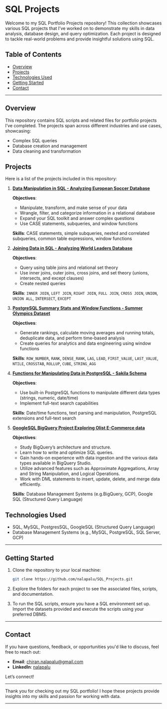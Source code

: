 # SQL Projects

Welcome to my SQL Portfolio Projects repository! This collection showcases various SQL projects that I’ve worked on to demonstrate my skills in data analysis, database design, and query optimization. Each project is designed to tackle real-world problems and provide insightful solutions using SQL.

## Table of Contents

- [Overview](#overview)
- [Projects](#projects)
- [Technologies Used](#technologies-used)
- [Getting Started](#getting-started)
- [Contact](#contact)

---

## Overview

This repository contains SQL scripts and related files for portfolio projects I’ve completed. The projects span across different industries and use cases, showcasing:
- Complex SQL queries
- Database creation and management
- Data cleaning and transformation

## Projects

Here is a list of the projects included in this repository:

1. [**Data Manipulation in SQL - Analyzing European Soccer Database**](https://github.com/nalapalu/SQL_Projects/tree/main/Data%20Manipulation%20in%20SQL%20-%20Analysing%20Football%20database)
 
   **Objectives**:
   - Manipulate, transform, and make sense of your data
   - Wrangle, filter, and categorize information in a relational database
   - Expand your SQL toolkit and answer complex questions
   - Use CASE statements, subqueries, and window functions
   
   **Skills**: CASE statements, simple subqueries, nested and correlated subqueries, common table expressions, window functions

2. [**Joining Data in SQL - Analyzing World Leaders Database**](https://github.com/nalapalu/SQL_Projects/tree/main/Joining%20data%20in%20SQL%20-%20Analysing%20World%20Leaders%20Database)

   **Objectives**:
   - Query using table joins and relational set theory
   - Use inner joins, outer joins, cross joins, and set theory (unions, intersects, and except clauses)
   - Create nested queries

   **Skills**: `INNER JOIN`, `LEFT JOIN`, `RIGHT JOIN`, `FULL JOIN`, `CROSS JOIN`, `UNION`, `UNION ALL`, `INTERSECT`, `EXCEPT`

3. [**PostgreSQL Summary Stats and Window Functions - Summer Olympics Dataset**](https://github.com/nalapalu/SQL_Projects/tree/main/PostgreSQL%20Summary%20Stats%20and%20Window%20Functions%20-%20Summer%20Olyumpics%20dataset)

   **Objectives**:
   - Generate rankings, calculate moving averages and running totals, deduplicate data, and perform time-based analysis
   - Create queries for analytics and data engineering using window functions

   **Skills**: `ROW_NUMBER`, `RANK`, `DENSE_RANK`, `LAG`, `LEAD`, `FIRST_VALUE`, `LAST_VALUE`, `NTILE`, `CROSSTAB`, `ROLLUP`, `CUBE`, `STRING_AGG`

4. [**Functions for Manipulating Data in PostgreSQL - Sakila Schema**](https://github.com/nalapalu/SQL_Projects/tree/main/Functions%20for%20Manipulating%20Data%20in%20PostgreSQL%20-Sakila%20Schema)

   **Objectives**:
   - Use built-in PostgreSQL functions to manipulate different data types (strings, numeric, date/time)
   - Implement full-text search capabilities

   **Skills**: Date/time functions, text parsing and manipulation, PostgreSQL extensions and full-text search

5. [**GoogleSQL BigQuery Project Exploring Olist E-Commerce data**](https://github.com/nalapalu/SQL_Projects/tree/main/GoogleSQL-BigQuery-Project-Exploring-Olist-E-Commerce-data)

   **Objectives**:

   - Study BigQuery’s architecture and structure.
   - Learn how to write and optimize SQL queries.
   - Gain hands-on experience with data ingestion and the various data types available in BigQuery Studio.
   - Utilize advanced features such as Approximate Aggregations, Array and String Manipulation, and Logical Operations.
   - Work with DML statements to insert, update, delete, and merge data efficiently.

   **Skills**: Database Management Systems (e.g.BigQuery, GCP), Google SQL (Structured Query Language)

## Technologies Used

- SQL, MySQL, PostgresSQL, GoogleSQL (Structured Query Language)
- Database Management Systems (e.g., MySQL, PostgreSQL, SQL Server, GCP)

---

## Getting Started

1. Clone the repository to your local machine:
   ```bash
   git clone https://github.com/nalapalu/SQL_Projects.git
   ```

2. Explore the folders for each project to see the associated files, scripts, and documentation.

3. To run the SQL scripts, ensure you have a SQL environment set up. Import the datasets provided and execute the scripts using your preferred DBMS.

---

## Contact

If you have questions, feedback, or opportunities you'd like to discuss, feel free to reach out:

- **Email**: [chiran.nalapalu@gmail.com](mailto:chiran.nalapalu@gmail.com)
- **LinkedIn**: [nalapalu](https://www.linkedin.com/in/nalapalu/)  

Let’s connect!

---

Thank you for checking out my SQL portfolio! I hope these projects provide insights into my skills and passion for working with data.

---
